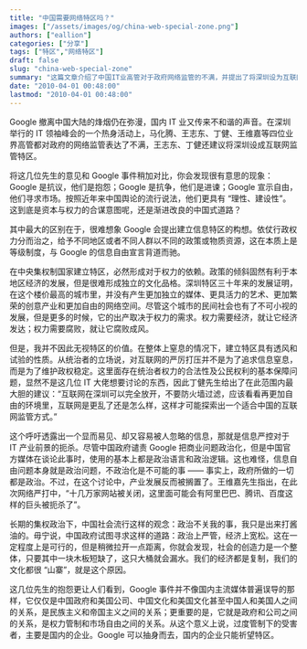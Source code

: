 ```yaml
---
title: "中国需要网络特区吗？"
images: ["/assets/images/og/china-web-special-zone.png"]
authors: ["eallion"]
categories: ["分享"]
tags: ["特区","网络特区"]
draft: false
slug: "china-web-special-zone"
summary: "这篇文章介绍了中国IT业高管对于政府网络监管的不满，并提出了将深圳设为互联网监管特区的建议。与此同时，文章对比了他们与谷歌事件的态度差异，认为他们更加“理性、建设性”。文章认为在中国建立特区可能会导致对权力的依赖，而不一定能够形成独立的文化品质。尽管特区具有透风和试验的性质，但信息严控对于IT产业前景具有负面影响。文章也指出了政府对网络监管的政治化，而忽视了产业发展的问题。"
date: "2010-04-01 00:48:00"
lastmod: "2010-04-01 00:48:00"
---
```


Google 撤离中国大陆的烽烟仍在弥漫，国内 IT 业又传来不和谐的声音。在深圳举行的 IT 领袖峰会的一个热身活动上，马化腾、王志东、丁健、王维嘉等四位业界高管都对政府的网络监管表达了不满，王志东、丁健还建议将深圳设成互联网监管特区。

将这几位先生的意见和 Google 事件稍加对比，你会发现很有意思的现象：Google 是抗议，他们是抱怨；Google 是抗争，他们是进谏；Google 宣示自由，他们寻求市场。按照近年来中国舆论的流行说法，他们更具有 “理性、建设性”。这到底是资本与权力的合谋意图呢，还是渐进改良的中国式道路？

其中最大的区别在于，很难想象 Google 会提出建立信息特区的构想。依仗行政权力分而治之，给予不同地区或者不同人群以不同的政策或物质资源，这在本质上是等级制度，与 Google 的信息自由宣言背道而驰。

在中央集权制国家建立特区，必然形成对于权力的依赖。政策的倾斜固然有利于本地区经济的发展，但是很难形成独立的文化品格。深圳特区三十年来的发展证明，在这个楼价最高的城市里，并没有产生更加独立的媒体、更具活力的艺术、更加繁荣的创意产业和更加自由的网络空间。尽管这个城市的民间社会也有了不可小视的发展，但是更多的时候，它的出产取决于权力的需求。权力需要经济，就让它经济发达；权力需要腐败，就让它腐败成风。

但是，我并不因此无视特区的价值。在整体上窒息的情况下，建立特区具有透风和试验的性质。从统治者的立场说，对互联网的严厉打压并不是为了追求信息窒息，而是为了维护政权稳定。这里面存在统治者权力的合法性及公民权利的基本保障问题，显然不是这几位 IT 大佬想要讨论的东西，因此丁健先生给出了在此范围内最大胆的建议：“互联网在深圳可以完全放开，不要防火墙过滤，应该看看再更加自由的环境里，互联网是更乱了还是怎么样，这样才可能探索出一个适合中国的互联网监管方式。”

这个呼吁透露出一个显而易见、却又容易被人忽略的信息，那就是信息严控对于 IT 产业前景的扼杀。尽管中国政府谴责 Google 把商业问题政治化，但是中国官方媒体在谈论此事时，使用的基本上都是政治语言和政治逻辑。这也难怪，信息自由问题本身就是政治问题，不政治化是不可能的事 —— 事实上，政府所做的一切都是政治。不过，在这个讨论中，产业发展反而被搁置了。王维嘉先生指出，在此次网络严打中，“十几万家网站被关闭，这里面可能会有阿里巴巴、腾讯、百度这样的巨头被扼杀了”。

长期的集权政治下，中国社会流行这样的观念：政治不关我的事，我只是出来打酱油的。毋宁说，中国政府试图寻求这样的道路：政治上严管，经济上宽松。这在一定程度上是可行的，但是稍微拉开一点距离，你就会发现，社会的创造力是一个整体，只要其中一块木板短缺了，这只大桶就会漏水。我们的经济都是复制，我们的文化都很 “山寨”，就是这个原因。

这几位先生的抱怨更让人们看到，Google 事件并不像国内主流媒体普遍误导的那样，它仅仅是中国政府和美国公司、中国文化和美国文化甚至中国人和美国人之间的关系，是民族主义和帝国主义之间的关系；更重要的是，它就是政府和公司之间的关系，是权力管制和市场自由之间的关系。从这个意义上说，过度管制下的受害者，主要是国内的企业。Google 可以抽身而去，国内的企业只能祈望特区。
